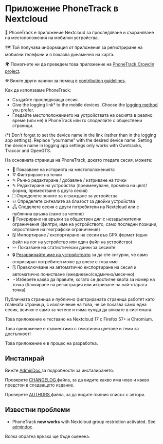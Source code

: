 # Приложение PhoneTrack в Nextcloud

📱 PhoneTrack е приложение Nextcloud за проследяване и съхраняване на местоположения на мобилни устройства.

🗺 Той получава информация от приложения за регистриране на мобилни телефони и я показва динамично на карта.

🌍 Помогнете ни да преведем това приложение на [PhoneTrack Crowdin project](https://crowdin.com/project/phonetrack).

⚒ Вижте други начини за помощ в [contribution guidelines](https://gitlab.com/eneiluj/phonetrack-oc/blob/master/CONTRIBUTING.md).

Как да използваме PhoneTrack:

- Създайте проследяваща сесия.
- Give the logging link\* to the mobile devices. Choose the [logging method](https://gitlab.com/eneiluj/phonetrack-oc/wikis/userdoc#logging-methods) you prefer.
- Гледайте местоположението на устройствата на сесията в реално време (или не) в PhoneTrack или го споделяйте с обществени страници.

(\*) Don't forget to set the device name in the link (rather than in the logging app settings). Replace "yourname" with the desired device name.
Setting the device name in logging app settings only works with Owntracks, Traccar and OpenGTS.

На основната страница на PhoneTrack, докато гледате сесия, можете:

- 📍 Показване на историята на местоположенията
- ⛛ Филтриране на точки
- ✎ Ръчно редактиране / добавяне / изтриване на точки
- ✎ Редактиране на устройства (преименуване, промяна на цвят/форма, преместване в друга сесия)
- ⛶ Определете зоните за ограждане за устройства
- ⚇ Определете сигналите за близост за двойки устройства
- 🖧 Споделете сесия с други потребители на Nextcloud или с публична връзка (само за четене)
- 🔗 Генериране на връзки за обществен дял с незадължителни ограничения (филтри, име на устройството, само последни позиции, опростяване на географски ограничения)
- 🖫 Импортиране / експортиране на сесии във GPX формат (един файл на лог на устройство или един файл на устройство)
- 🗠 Показване на статистически данни за сесиите
- 🔒 [Резарвирайте име на устройството](https://gitlab.com/eneiluj/phonetrack-oc/wikis/userdoc#device-name-reservation) за да сте сигурни, че само оторизиран потребител може да влезе с това име
- 🗓 Превключване на автоматично експортиране на сесия и автоматично почистване (ежедневно/седмично/месечно)
- ◔ Изберете какво да правите, когато се достигне квота за номер на точка (блокиране на регистрация или изтриване на най-старата точка)

Публичната страница и публично филтрираната страница работят като главната страница, с изключение на това, че се показва само една сесия, всичко е само за четене и няма нужда да влизате в системата.

Това приложение е тествано на Nextcloud 17 с Firefox 57+ и Chromium.

Това приложение е съвместимо с тематични цветове и теми за достъпност!

Това приложение е в процес на разработка.

## Инсталирай

Вижте [ AdminDoc ](https://gitlab.com/eneiluj/phonetrack-oc/wikis/admindoc) за подробности за инсталирането.

Проверете [ CHANGELOG ](https://gitlab.com/eneiluj/phonetrack-oc/blob/master/CHANGELOG.md#change-log) файла, за да видите какво има ново и какво предстои в следващото издание.

Проверете [ AUTHORS ](https://gitlab.com/eneiluj/phonetrack-oc/blob/master/AUTHORS.md#authors) файла, за да видите пълния списък с автори.

## Известни проблеми

- PhoneTrack **now works** with Nextcloud group restriction activated. See [admindoc](https://gitlab.com/eneiluj/phonetrack-oc/wikis/admindoc#issue-with-phonetrack-restricted-to-some-groups-in-nextcloud).

Всяка обратна връзка ще бъде оценена.

